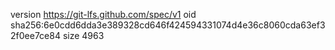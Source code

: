 version https://git-lfs.github.com/spec/v1
oid sha256:6e0cdd6dda3e389328cd646f424594331074d4e36c8060cda63ef32f0ee7ce84
size 4963
